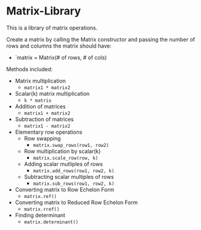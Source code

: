 # Matrix-Library
This is a library of matrix operations.

Create a matrix by calling the Matrix constructor and passing the number of rows and columns the matrix should have:
  - `matrix = Matrix(# of rows, # of cols)

Methods included:
  - Matrix multiplication
      - `matrix1 * matrix2`
  - Scalar(k) matrix multiplication
      - `k * matrix`
  - Addition of matrices
      - `matrix1 + matrix2`
  - Subtraction of matrices
      - `matrix1 - matrix2`
  - Elementary row operations
      - Row swapping
        - `matrix.swap_rows(row1, row2)`
      - Row multiplication by scalar(k)
        - `matrix.scale_row(row, k)`
      - Adding scalar mutliples of rows
        - `matrix.add_rows(row1, row2, k)`
      - Subtracting scalar multiples of rows
        - `matrix.sub_rows(row1, row2, k)`
  - Converting matrix to Row Echelon Form
      - `matrix.ref()`
  - Converting matrix to Reduced Row Echelon Form
      - `matrix.rref()`
  - Finding determinant
      - `matrix.determinant()`
